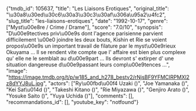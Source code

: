{"tmdb_id": 105637, "title": "Les Liaisons Erotiques", "original_title": "\u30a8\u30ed\u30c6\u30a3\u30c3\u30af\u306a\u95a2\u4fc2", "slug_title": "les-liaisons-erotiques", "date": "1992-10-17", "genre": ["Myst\u00e8re / Crime / Drame"], "score": "7.0/10", "synopsis": "D\u00e9tectives priv\u00e9s dont l'agence parisienne parvient difficilement \u00e0 joindre les deux bouts, Kishin et Rie se voient propos\u00e9s un important travail de filature par le myst\u00e9rieux Okuyama ... Il se rendent vite compte que l' affaire est bien plus complexe qu' elle ne le semblait au d\u00e9part ... Ils devront s' extirper d' une situation dangereuse d\u00e9passant leurs comp\u00e9tences ...", "image": "https://image.tmdb.org/t/p/w185_and_h278_bestv2/rNjsBF9YFMCIRPMXl2z8dYYJ8uL.jpg", "actors": ["Ry\u00fbd\u00f4 Uzaki ()", "Joe Yamanaka ()", "Kei Sat\u014d ()", "Takeshi Kitano ()", "Rie Miyazawa ()", "Genjiro Arato ()", "Yosuke Saito ()", "Yuya Uchida ()"], "comments": [], "recommandations_id": [], "youtube_key": "notfound"}